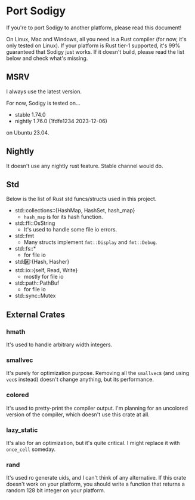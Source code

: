 # Port Sodigy

If you're to port Sodigy to another platform, please read this document!

On Linux, Mac and Windows, all you need is a Rust compiler (for now, it's only tested on Linux). If your platform is Rust tier-1 supported, it's 99% guaranteed that Sodigy just works. If it doesn't build, please read the list below and check what's missing.

## MSRV

I always use the latest version.

For now, Sodigy is tested on...

- stable 1.74.0
- nightly 1.76.0 (1fdfe1234 2023-12-06)

on Ubuntu 23.04.

## Nightly

It doesn't use any nightly rust feature. Stable channel would do.

## Std

Below is the list of Rust std funcs/structs used in this project.

- std::collections::{HashMap, HashSet, hash_map}
  - `hash_map` is for its hash function.
- std::ffi::OsString
  - It's used to handle some file io errors.
- std::fmt
  - Many structs implement `fmt::Display` and `fmt::Debug`.
- std::fs::*
  - for file io
- std::hash::{Hash, Hasher}
- std::io::{self, Read, Write}
  - mostly for file io
- std::path::PathBuf
  - for file io
- std::sync::Mutex

## External Crates

### hmath

It's used to handle arbitrary width integers.

### smallvec

It's purely for optimization purpose. Removing all the `smallvec`s (and using `vec`s instead) doesn't change anything, but its performance.

### colored

It's used to pretty-print the compiler output. I'm planning for an uncolored version of the compiler, which doesn't use this crate at all.

### lazy_static

It's also for an optimization, but it's quite critical. I might replace it with `once_cell` someday.

### rand

It's used ro generate uids, and I can't think of any alternative. If this crate doesn't work on your platform, you should write a function that returns a random 128 bit integer on your platform.
